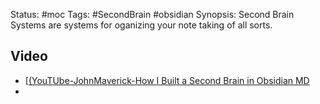 Status: #moc
Tags: #SecondBrain #obsidian 
Synopsis:  Second Brain Systems are systems for oganizing your note taking of all sorts.

## Video
* [[(YouTUbe-JohnMaverick-How I  Built a Second Brain in Obsidian MD](https://www.youtube.com/watch?v=-bdE_54UUA4&t=188s)
* 
